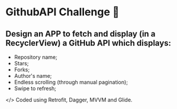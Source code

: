 # GithubAPI Challenge 📲
## Design an APP to fetch and display (in a RecyclerView) a GitHub API which displays:
- Repository name;
- Stars;
- Forks;
- Author's name;
- Endless scrolling (through manual pagination);
- Swipe to refresh;

</> Coded using Retrofit, Dagger, MVVM and Glide.
